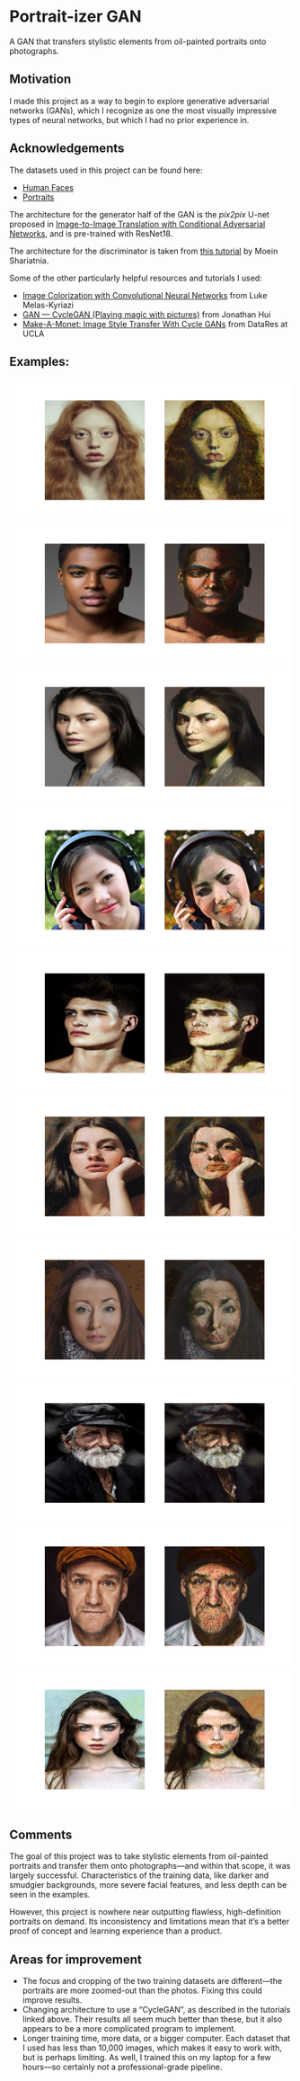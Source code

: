 # Portrait-izer GAN

A GAN that transfers stylistic elements from oil-painted portraits onto photographs. 

## Motivation
I made this project as a way to begin to explore generative adversarial networks (GANs), which I recognize as one the most visually impressive types of neural networks, but which I had no prior experience in.

## Acknowledgements

The datasets used in this project can be found here:
- [Human Faces](https://www.kaggle.com/datasets/ashwingupta3012/human-faces)
- [Portraits](https://www.kaggle.com/datasets/karnikakapoor/art-portraits)

The architecture for the generator half of the GAN is the *pix2pix* U-net proposed in [Image-to-Image Translation with Conditional Adversarial Networks](https://arxiv.org/abs/1611.07004), and is pre-trained with ResNet18.

The architecture for the discriminator is taken from [this tutorial](https://towardsdatascience.com/colorizing-black-white-images-with-u-net-and-conditional-gan-a-tutorial-81b2df111cd8) by Moein Shariatnia.

Some of the other particularly helpful resources and tutorials I used:
- [Image Colorization with Convolutional Neural Networks](https://lukemelas.github.io/image-colorization.html) from Luke Melas-Kyriazi
- [GAN — CycleGAN (Playing magic with pictures)](https://jonathan-hui.medium.com/gan-cyclegan-6a50e7600d7) from Jonathan Hui
- [Make-A-Monet: Image Style Transfer With Cycle GANs](https://ucladatares.medium.com/make-a-monet-image-style-transfer-with-cycle-gans-5475dcb525b8) from DataRes at UCLA

## Examples:
![](https://github.com/william-galvin/Portrait-izerGan/blob/main/examples/example6.png?raw=true)
![](https://github.com/william-galvin/Portrait-izerGan/blob/main/examples/example2.png?raw=true)
![](https://github.com/william-galvin/Portrait-izerGan/blob/main/examples/example8.png?raw=true)
![](https://github.com/william-galvin/Portrait-izerGan/blob/main/examples/example4.png?raw=true)
![](https://github.com/william-galvin/Portrait-izerGan/blob/main/examples/example5.png?raw=true)
![](https://github.com/william-galvin/Portrait-izerGan/blob/main/examples/example1.png?raw=true)
![](https://github.com/william-galvin/Portrait-izerGan/blob/main/examples/example7.png?raw=true)
![](https://github.com/william-galvin/Portrait-izerGan/blob/main/examples/example3.png?raw=true)
![](https://github.com/william-galvin/Portrait-izerGan/blob/main/examples/example10.png?raw=true)
![](https://github.com/william-galvin/Portrait-izerGan/blob/main/examples/example9.png?raw=true)

## Comments
The goal of this project was to take stylistic elements from oil-painted portraits and transfer them onto photographs—and within that scope, it was largely successful. Characteristics of the training data, like darker and smudgier backgrounds, more severe facial features, and less depth can be seen in the examples.

However, this project is nowhere near outputting flawless, high-definition portraits on demand. Its inconsistency and limitations mean that it’s a better proof of concept and learning experience than a product.

## Areas for improvement
- The focus and cropping of the two training datasets are different—the portraits are more zoomed-out than the photos. Fixing this could improve results.
- Changing architecture to use a “CycleGAN”, as described in the tutorials linked above. Their results all seem much better than these, but it also appears to be a more complicated program to implement.
- Longer training time, more data, or a bigger computer. Each dataset that I used has less than 10,000 images, which makes it easy to work with, but is perhaps limiting. As well, I trained this on my laptop for a few hours—so certainly not a professional-grade pipeline.
